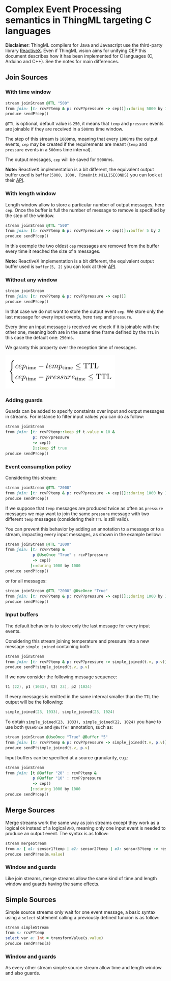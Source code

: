 # Complex Event Processing semantics in ThingML targeting C languages

__Disclaimer__:
ThingML compilers for Java and Javascript use the third-party
library [ReactiveX](http://reactivex.io). Even if ThingML vision aims for unifying
CEP this document describes how it has been implemented for C languages (C,
Arduino and C++). See the notes for main differences.


## Join Sources

### With time window

```ruby
stream joinStream @TTL "500"
from join: [t: rcvP?temp & p: rcvP?pressure -> cep()]::during 5000 by 1000
produce sendP!cep()
```

`@TTL` is optional, default value is `250`, it means that `temp` and `pressure` events are joinable
if they are received in a `500`ms time window.

The step of this stream is `1000`ms, meaning that every `1000`ms the output events, `cep` may be created
if the requirements are meant (`temp` and `pressure` events in a `500`ms time interval).

The output messages, `cep` will be saved for `5000`ms.

__Note:__ ReactiveX implementation is a bit different, the equivalent output buffer used is `buffer(5000, 1000, TimeUnit.MILLISECONDS)` you can look at their [API](http://reactivex.io/RxJava/javadoc/rx/Observable.html#buffer%28long,%20long,%20java.util.concurrent.TimeUnit%29).

### With length window

Length window allow to store a particular number of output messages, here `cep`. Once the buffer is full the number of message to remove is specified by the step of the window.

```ruby
stream joinStream @TTL "500"
from join: [t: rcvP?temp & p: rcvP?pressure -> cep()]::buffer 5 by 2
produce sendP!cep()
```

In this exemple the two oldest `cep` messages are removed from the buffer every time it reached the size of `5` messages.

__Note:__ ReactiveX implementation is a bit different, the equivalent output buffer used is `buffer(5, 2)` you can look at their [API](http://reactivex.io/RxJava/javadoc/rx/Observable.html#buffer%28int,%20int%29).

### Without any window

```ruby
stream joinStream
from join: [t: rcvP?temp & p: rcvP?pressure -> cep()]
produce sendP!cep()
```

In that case we do not want to store the output event `cep`. We store only the last message for every input events, here `temp` and `pressure`.

Every time an input message is received we check if it is joinable with the other one, meaning both are in the same time frame defined by the `TTL` in this case the default one: `250`ms.

We garanty this property over the reception time of messages.

![equation](https://raw.githubusercontent.com/AlexandreRio/ThingML/master/org.thingml.model/docs/join_time_property.png)

### Adding guards

Guards can be added to specify constaints over input and output messages in streams. For instance to filter input values you can do as follow:

```ruby
stream joinStream
from join: [t: rcvP?temp::keep if t.value > 10 &
            p: rcvP?pressure
            -> cep()
            ]::keep if true
produce sendP!cep()
```

### Event consumption policy

Considering this stream:

```ruby
stream joinStream @TTL "2000"
from join: [t: rcvP?temp & p: rcvP?pressure -> cep()]::during 1000 by 1000
produce sendP!cep()
```

If we suppose that `temp` messages are produced twice as often as `pressure` messages we may want to join the same `pressure` message with two different `temp` messages (considering their `TTL` is still valid).

You can prevent this behavior by adding an annotation to a message or to a stream, impacting every input messages, as shown in the example bellow:

```ruby
stream joinStream @TTL "2000"
from join: [t: rcvP?temp &
            p @UseOnce "True" : rcvP?pressure
            -> cep()
           ]::during 1000 by 1000
produce sendP!cep()
```

or for all messages:

```ruby
stream joinStream @TTL "2000" @UseOnce "True"
from join: [t: rcvP?temp & p: rcvP?pressure -> cep()]::during 1000 by 1000
produce sendP!cep()
```

### Input buffers

The default behavior is to store only the last message for every input events.

Considering this stream joining temperature and pressure into a new message `simple_joined`
containing both:

```ruby
stream joinStream
from join: [t: rcvP?temp & p: rcvP?pressure -> simple_joined(t.v, p.v)]
produce sendP!simple_joined(t.v, p.v)
```

If we now consider the following message sequence:

```c
t1 (22), p1 (1033), t2( 23), p2 (1024)
```

If every messages is emitted in the same interval smaller than the `TTL` the output will be the following:

```c
simple_joined(23, 1033), simple_joined(23, 1024)
```

To obtain `simple_joined(23, 1033), simple_joined(22, 1024)` you have to use both `@UseOnce` and `@Buffer` annotation, such as:

```ruby
stream joinStream @UseOnce "True" @Buffer "5"
from join: [t: rcvP?temp & p: rcvP?pressure -> simple_joined(t.v, p.v)]
produce sendP!simple_joined(t.v, p.v)
```

Input buffers can be specified at a source granularity, e.g.:

```ruby
stream joinStream
from join: [t @Buffer "20" : rcvP?temp &
            p @Buffer "10" : rcvP?pressure
            -> cep()
           ]::during 1000 by 1000
produce sendP!cep()
```

## Merge Sources

Merge streams work the same way as join streams except they work as a logical `OR` instead of a logical `AND`, meaning only one input event is needed to produce an output event. The syntax is as follow:

```ruby
stream mergeStream
from m: [ e1: sensor1?temp | e2: sensor2?temp | e3: sensor3?temp -> res]
produce sendP!res(m.value)
```

### Window and guards

Like join streams, merge streams allow the same kind of time and length window and guards having the same effects.

## Simple Sources

Simple source streams only wait for one event message, a basic syntax using a `select` statement calling a previously defined funcion is as follow:

```ruby
stream simpleStream
from s: rcvP?temp
select var a: Int = transformValue(s.value)
produce sendP!res(a)
```

### Window and guards

As every other stream simple source stream allow time and length window and also guards.
